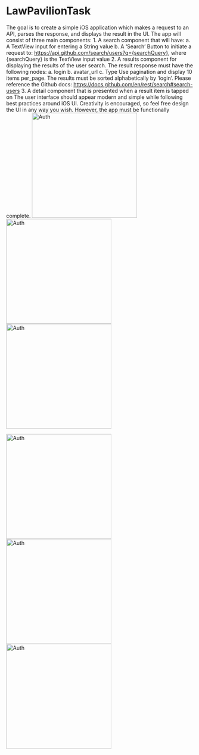 # LawPavilionTask
The goal is to create a simple iOS application which makes a request to an API, parses the response, and displays the result in the UI. The app will consist of three main components: 1. A search component that will have: a. A TextView input for entering a String value b. A ‘Search’ Button to initiate a request to: https://api.github.com/search/users?q={searchQuery}, where {searchQuery} is the TextView input value  2. A results component for displaying the results of the user search. The result response must have the following nodes: a. login b. avatar_url c. Type Use pagination and display 10 items per_page. The results must be sorted alphabetically by ‘login’. Please reference the Github docs: https://docs.github.com/en/rest/search#search-users 3. A detail component that is presented when a result item is tapped on  The user interface should appear modern and simple while following best practices around iOS UI. Creativity is encouraged, so feel free design the UI in any way you wish. However, the app must be functionally complete.
<img width="282" alt="Auth" src="https://user-images.githubusercontent.com/60821645/168816178-b1f21421-8151-4032-af39-c39817f8770c.png"> <img width="282" alt="Auth" src="https://user-images.githubusercontent.com/60821645/168816202-ab15177b-3629-4ae9-b728-6b9b0d204110.png"> <img width="282" alt="Auth" src="https://user-images.githubusercontent.com/60821645/168816209-bdcf03ea-cecb-43c5-835e-779414021b01.png">

<img width="282" alt="Auth" src="https://user-images.githubusercontent.com/60821645/168816216-1e4f95ac-bac8-4c65-94dc-44783f48f4fd.png"> <img width="282" alt="Auth" src="https://user-images.githubusercontent.com/60821645/168816220-7d7ae497-f6c6-4a40-8b5c-30cbfd385abe.png"> <img width="282" alt="Auth" src="https://user-images.githubusercontent.com/60821645/168816222-45b6b5e0-d51d-479d-b2f8-02a786e2ebd2.png">
